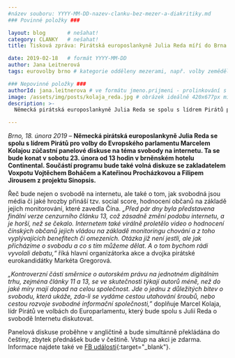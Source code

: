 ```yaml
---
#název souboru: YYYY-MM-DD-nazev-clanku-bez-mezer-a-diakritiky.md
### Povinné položky ###

layout: blog       # nešahat!
category: CLANKY   # nešahat!
title: Tisková zpráva: Pirátská europoslankyně Julia Reda míří do Brna na diskusi o svobodě na internetu

date: 2019-02-18   # formát YYYY-MM-DD
author: Jana Leitnerová
tags: eurovolby brno # kategorie odděleny mezerami, např. volby zemědělství životní-prostředí piráti (viz https://jihomoravsky.pirati.cz/tags/)

### Nepovinné položky ###
authorId: jana.leitnerova # ve formátu jmeno.prijmeni - prolinkování s profilem přes uid
image: /assets/img/posts/kolaja_reda.jpg # obrázek ideálně 420x677px minifikovaný přes https://tinypng.com/
description: >-
  Německá pirátská europoslankyně Julia Reda se spolu s lídrem Pirátů pro volby do Evropského parlamentu Marcelem Kolajou zúčastní panelové diskuse na téma svobody na internetu v sobotu 23. února od 13 hodin v brněnském hotelu Continental. 

---
```


*Brno, 18. února 2019* – **Německá pirátská europoslankyně Julia Reda se spolu s lídrem Pirátů pro volby do Evropského parlamentu Marcelem Kolajou zúčastní panelové diskuse na téma svobody na internetu. Ta se bude konat v sobotu 23. února od 13 hodin v brněnském hotelu Continental. Součástí programu bude také volná diskuze se zakladatelem Voxpotu Vojtěchem Boháčem a Kateřinou Procházkovou a Filipem Jirousem z projektu Sinopsis.**

Řeč bude nejen o svobodě na internetu, ale také o tom, jak svobodná jsou média či jaké hrozby přináší tzv. social score, hodnocení občanů na základě jejich monitorování, které zavedla Čína. *„Před pár dny byla představena finální verze cenzurního článku 13, což zásadně změní podobu internetu, a je horší, než se čekalo. Internetem také virálně proletělo video o hodnocení čínských občanů jejich vládou na základě monitoringu chování a z toho vyplývajících benefitech či omezeních. Otázka již není jestli, ale jak přicházíme o svobodu a co s tím můžeme dělat. A o tom bychom rádi vyvolali debatu,“* říká hlavní organizátorka akce a dvojka pirátské eurokandidátky Markéta Gregorová. 

*„Kontroverzní části směrnice o autorském právu na jednotném digitálním trhu, zejména články 11 a 13, se ve skutečnosti týkají autorů méně, než do jaké míry mají dopad na celou společnost. Jde o jednu z důležitých bitev o svobodu, která ukáže, zda-li se vydáme cestou utahování šroubů, nebo cestou rozvoje svobodné informační společnosti,”* doplňuje Marcel Kolaja, lídr Pirátů ve volbách do Europarlamentu, který bude spolu s Julií Reda o svobodě Internetu diskutovat.

Panelová diskuse proběhne v angličtině a bude simultánně překládána do češtiny, zbytek přednášek bude v češtině. Vstup na akci je zdarma. Informace najdete také ve [FB události](https://www.facebook.com/events/553345378468647/){:target="_blank"}.
